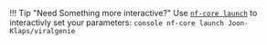 !!! Tip "Need Something more interactive?"
    Use [`nf-core launch`](https://nf-co.re/tools#launch-a-pipeline) to interactivly set your parameters:
    ```console
    nf-core launch Joon-Klaps/viralgenie
    ```
